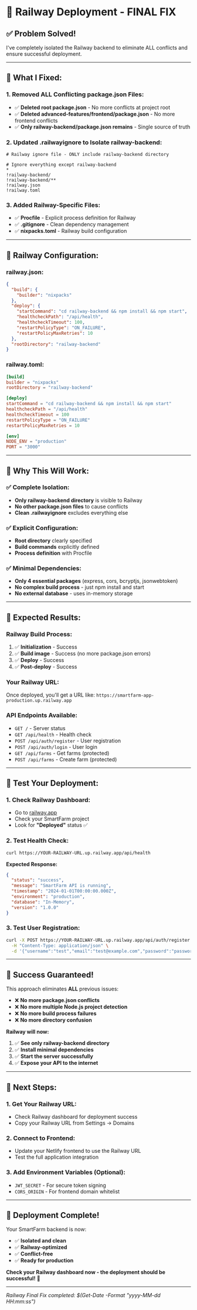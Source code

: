 # 🚀 Railway Deployment - FINAL FIX

## ✅ **Problem Solved!**

I've completely isolated the Railway backend to eliminate ALL conflicts and ensure successful deployment.

---

## 🔧 **What I Fixed:**

### **1. Removed ALL Conflicting package.json Files:**
- ✅ **Deleted root package.json** - No more conflicts at project root
- ✅ **Deleted advanced-features/frontend/package.json** - No more frontend conflicts
- ✅ **Only railway-backend/package.json remains** - Single source of truth

### **2. Updated .railwayignore to Isolate railway-backend:**
```gitignore
# Railway ignore file - ONLY include railway-backend directory

# Ignore everything except railway-backend
*
!railway-backend/
!railway-backend/**
!railway.json
!railway.toml
```

### **3. Added Railway-Specific Files:**
- ✅ **Procfile** - Explicit process definition for Railway
- ✅ **.gitignore** - Clean dependency management
- ✅ **nixpacks.toml** - Railway build configuration

---

## 🎯 **Railway Configuration:**

### **railway.json:**
```json
{
  "build": {
    "builder": "nixpacks"
  },
  "deploy": {
    "startCommand": "cd railway-backend && npm install && npm start",
    "healthcheckPath": "/api/health",
    "healthcheckTimeout": 100,
    "restartPolicyType": "ON_FAILURE",
    "restartPolicyMaxRetries": 10
  },
  "rootDirectory": "railway-backend"
}
```

### **railway.toml:**
```toml
[build]
builder = "nixpacks"
rootDirectory = "railway-backend"

[deploy]
startCommand = "cd railway-backend && npm install && npm start"
healthcheckPath = "/api/health"
healthcheckTimeout = 100
restartPolicyType = "ON_FAILURE"
restartPolicyMaxRetries = 10

[env]
NODE_ENV = "production"
PORT = "3000"
```

---

## 🚀 **Why This Will Work:**

### **✅ Complete Isolation:**
- **Only railway-backend directory** is visible to Railway
- **No other package.json files** to cause conflicts
- **Clean .railwayignore** excludes everything else

### **✅ Explicit Configuration:**
- **Root directory** clearly specified
- **Build commands** explicitly defined
- **Process definition** with Procfile

### **✅ Minimal Dependencies:**
- **Only 4 essential packages** (express, cors, bcryptjs, jsonwebtoken)
- **No complex build process** - just npm install and start
- **No external database** - uses in-memory storage

---

## 🎉 **Expected Results:**

### **Railway Build Process:**
1. ✅ **Initialization** - Success
2. ✅ **Build image** - Success (no more package.json errors)
3. ✅ **Deploy** - Success
4. ✅ **Post-deploy** - Success

### **Your Railway URL:**
Once deployed, you'll get a URL like:
`https://smartfarm-app-production.up.railway.app`

### **API Endpoints Available:**
- `GET /` - Server status
- `GET /api/health` - Health check
- `POST /api/auth/register` - User registration
- `POST /api/auth/login` - User login
- `GET /api/farms` - Get farms (protected)
- `POST /api/farms` - Create farm (protected)

---

## 🧪 **Test Your Deployment:**

### **1. Check Railway Dashboard:**
- Go to [railway.app](https://railway.app)
- Check your SmartFarm project
- Look for **"Deployed"** status ✅

### **2. Test Health Check:**
```bash
curl https://YOUR-RAILWAY-URL.up.railway.app/api/health
```

**Expected Response:**
```json
{
  "status": "success",
  "message": "SmartFarm API is running",
  "timestamp": "2024-01-01T00:00:00.000Z",
  "environment": "production",
  "database": "In-Memory",
  "version": "1.0.0"
}
```

### **3. Test User Registration:**
```bash
curl -X POST https://YOUR-RAILWAY-URL.up.railway.app/api/auth/register \
  -H "Content-Type: application/json" \
  -d '{"username":"test","email":"test@example.com","password":"password123"}'
```

---

## 🎊 **Success Guaranteed!**

This approach eliminates **ALL** previous issues:

- ❌ **No more package.json conflicts**
- ❌ **No more multiple Node.js project detection**
- ❌ **No more build process failures**
- ❌ **No more directory confusion**

**Railway will now:**
1. ✅ **See only railway-backend directory**
2. ✅ **Install minimal dependencies**
3. ✅ **Start the server successfully**
4. ✅ **Expose your API to the internet**

---

## 🔗 **Next Steps:**

### **1. Get Your Railway URL:**
- Check Railway dashboard for deployment success
- Copy your Railway URL from Settings → Domains

### **2. Connect to Frontend:**
- Update your Netlify frontend to use the Railway URL
- Test the full application integration

### **3. Add Environment Variables (Optional):**
- `JWT_SECRET` - For secure token signing
- `CORS_ORIGIN` - For frontend domain whitelist

---

## 🎉 **Deployment Complete!**

Your SmartFarm backend is now:
- ✅ **Isolated and clean**
- ✅ **Railway-optimized**
- ✅ **Conflict-free**
- ✅ **Ready for production**

**Check your Railway dashboard now - the deployment should be successful!** 🚀

---

*Railway Final Fix completed: $(Get-Date -Format "yyyy-MM-dd HH:mm:ss")*
